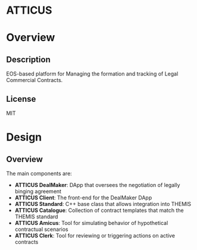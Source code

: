 ATTICUS
=======

# Overview

## Description

EOS-based platform for Managing the formation and tracking of Legal Commercial Contracts.

## License

MIT

# Design

## Overview

The main components are:

 * __ATTICUS DealMaker__: DApp that oversees the negotiation of legally binging agreement
 * __ATTICUS Client__: The front-end for the DealMaker DApp
 * __ATTICUS Standard__: C++ base class that allows integration into THEMIS
 * __ATTICUS Catalogue__: Collection of contract templates that match the THEMIS standard
 * __ATTICUS Amicus__: Tool for simulating behavior of hypothetical contractual scenarios
 * __ATTICUS Clerk__: Tool for reviewing or triggering actions on active contracts

